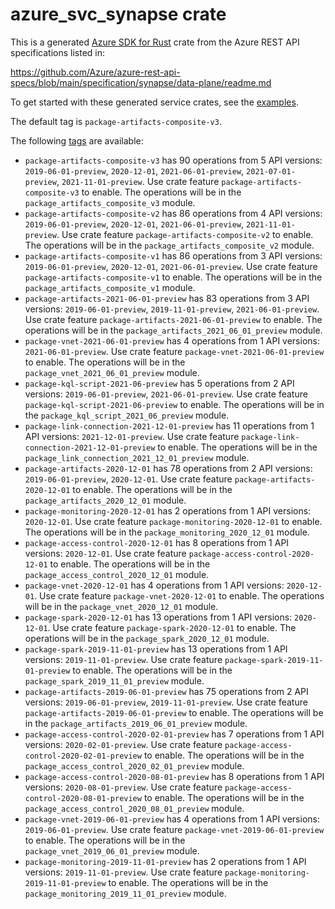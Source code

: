 # azure_svc_synapse crate

This is a generated [Azure SDK for Rust](https://github.com/Azure/azure-sdk-for-rust) crate from the Azure REST API specifications listed in:

https://github.com/Azure/azure-rest-api-specs/blob/main/specification/synapse/data-plane/readme.md

To get started with these generated service crates, see the [examples](https://github.com/Azure/azure-sdk-for-rust/blob/main/services/README.md#examples).

The default tag is `package-artifacts-composite-v3`.

The following [tags](https://github.com/Azure/azure-sdk-for-rust/blob/main/services/tags.md) are available:

- `package-artifacts-composite-v3` has 90 operations from 5 API versions: `2019-06-01-preview`, `2020-12-01`, `2021-06-01-preview`, `2021-07-01-preview`, `2021-11-01-preview`. Use crate feature `package-artifacts-composite-v3` to enable. The operations will be in the `package_artifacts_composite_v3` module.
- `package-artifacts-composite-v2` has 86 operations from 4 API versions: `2019-06-01-preview`, `2020-12-01`, `2021-06-01-preview`, `2021-11-01-preview`. Use crate feature `package-artifacts-composite-v2` to enable. The operations will be in the `package_artifacts_composite_v2` module.
- `package-artifacts-composite-v1` has 86 operations from 3 API versions: `2019-06-01-preview`, `2020-12-01`, `2021-06-01-preview`. Use crate feature `package-artifacts-composite-v1` to enable. The operations will be in the `package_artifacts_composite_v1` module.
- `package-artifacts-2021-06-01-preview` has 83 operations from 3 API versions: `2019-06-01-preview`, `2019-11-01-preview`, `2021-06-01-preview`. Use crate feature `package-artifacts-2021-06-01-preview` to enable. The operations will be in the `package_artifacts_2021_06_01_preview` module.
- `package-vnet-2021-06-01-preview` has 4 operations from 1 API versions: `2021-06-01-preview`. Use crate feature `package-vnet-2021-06-01-preview` to enable. The operations will be in the `package_vnet_2021_06_01_preview` module.
- `package-kql-script-2021-06-preview` has 5 operations from 2 API versions: `2019-06-01-preview`, `2021-06-01-preview`. Use crate feature `package-kql-script-2021-06-preview` to enable. The operations will be in the `package_kql_script_2021_06_preview` module.
- `package-link-connection-2021-12-01-preview` has 11 operations from 1 API versions: `2021-12-01-preview`. Use crate feature `package-link-connection-2021-12-01-preview` to enable. The operations will be in the `package_link_connection_2021_12_01_preview` module.
- `package-artifacts-2020-12-01` has 78 operations from 2 API versions: `2019-06-01-preview`, `2020-12-01`. Use crate feature `package-artifacts-2020-12-01` to enable. The operations will be in the `package_artifacts_2020_12_01` module.
- `package-monitoring-2020-12-01` has 2 operations from 1 API versions: `2020-12-01`. Use crate feature `package-monitoring-2020-12-01` to enable. The operations will be in the `package_monitoring_2020_12_01` module.
- `package-access-control-2020-12-01` has 8 operations from 1 API versions: `2020-12-01`. Use crate feature `package-access-control-2020-12-01` to enable. The operations will be in the `package_access_control_2020_12_01` module.
- `package-vnet-2020-12-01` has 4 operations from 1 API versions: `2020-12-01`. Use crate feature `package-vnet-2020-12-01` to enable. The operations will be in the `package_vnet_2020_12_01` module.
- `package-spark-2020-12-01` has 13 operations from 1 API versions: `2020-12-01`. Use crate feature `package-spark-2020-12-01` to enable. The operations will be in the `package_spark_2020_12_01` module.
- `package-spark-2019-11-01-preview` has 13 operations from 1 API versions: `2019-11-01-preview`. Use crate feature `package-spark-2019-11-01-preview` to enable. The operations will be in the `package_spark_2019_11_01_preview` module.
- `package-artifacts-2019-06-01-preview` has 75 operations from 2 API versions: `2019-06-01-preview`, `2019-11-01-preview`. Use crate feature `package-artifacts-2019-06-01-preview` to enable. The operations will be in the `package_artifacts_2019_06_01_preview` module.
- `package-access-control-2020-02-01-preview` has 7 operations from 1 API versions: `2020-02-01-preview`. Use crate feature `package-access-control-2020-02-01-preview` to enable. The operations will be in the `package_access_control_2020_02_01_preview` module.
- `package-access-control-2020-08-01-preview` has 8 operations from 1 API versions: `2020-08-01-preview`. Use crate feature `package-access-control-2020-08-01-preview` to enable. The operations will be in the `package_access_control_2020_08_01_preview` module.
- `package-vnet-2019-06-01-preview` has 4 operations from 1 API versions: `2019-06-01-preview`. Use crate feature `package-vnet-2019-06-01-preview` to enable. The operations will be in the `package_vnet_2019_06_01_preview` module.
- `package-monitoring-2019-11-01-preview` has 2 operations from 1 API versions: `2019-11-01-preview`. Use crate feature `package-monitoring-2019-11-01-preview` to enable. The operations will be in the `package_monitoring_2019_11_01_preview` module.